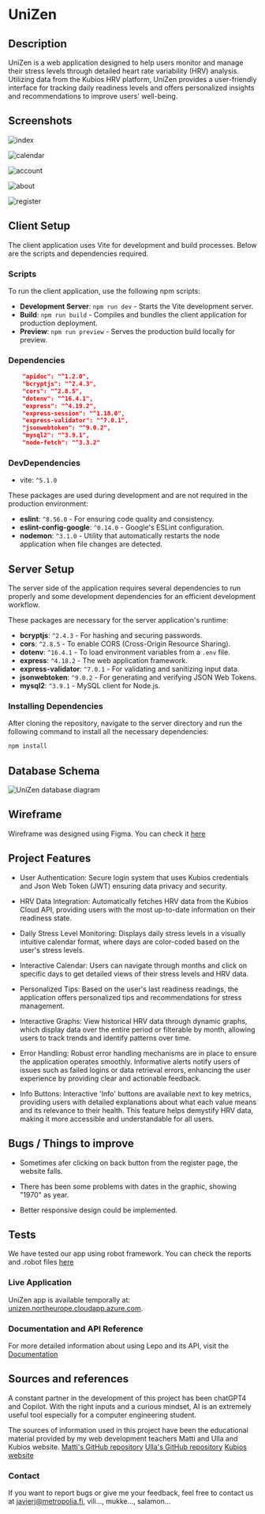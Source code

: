 # UniZen

## Description

UniZen is a web application designed to help users monitor and manage their stress levels through detailed heart rate variability (HRV) analysis. Utilizing data from the Kubios HRV platform, UniZen provides a user-friendly interface for tracking daily readiness levels and offers personalized insights and recommendations to improve users' well-being.

## Screenshots
![index](documents/screenshots/s1.png)

![calendar](documents/screenshots/s2.png)

![account](documents/screenshots/s3.png)

![about](documents/screenshots/s4.png)

![register](documents/screenshots/s5.png)

## Client Setup

The client application uses Vite for development and build processes. Below are the scripts and dependencies required.

### Scripts

To run the client application, use the following npm scripts:

- **Development Server**: `npm run dev` - Starts the Vite development server.
- **Build**: `npm run build` - Compiles and bundles the client application for production deployment.
- **Preview**: `npm run preview` - Serves the production build locally for preview.

### Dependencies
```json
    "apidoc": "^1.2.0",
    "bcryptjs": "^2.4.3",
    "cors": "^2.8.5",
    "dotenv": "^16.4.1",
    "express": "^4.19.2",
    "express-session": "^1.18.0",
    "express-validator": "^7.0.1",
    "jsonwebtoken": "^9.0.2",
    "mysql2": "^3.9.1",
    "node-fetch": "^3.3.2"
```
### DevDependencies

- vite: `^5.1.0`

These packages are used during development and are not required in the production environment:

- **eslint**: `^8.56.0` - For ensuring code quality and consistency.
- **eslint-config-google**: `^0.14.0` - Google's ESLint configuration.
- **nodemon**: `^3.1.0` - Utility that automatically restarts the node application when file changes are detected.

## Server Setup

The server side of the application requires several dependencies to run properly and some development dependencies for an efficient development workflow.

These packages are necessary for the server application's runtime:


- **bcryptjs**: `^2.4.3` - For hashing and securing passwords.
- **cors**: `^2.8.5` - To enable CORS (Cross-Origin Resource Sharing).
- **dotenv**: `^16.4.1` - To load environment variables from a `.env` file.
- **express**: `^4.18.2` - The web application framework.
- **express-validator**: `^7.0.1` - For validating and sanitizing input data.
- **jsonwebtoken**: `^9.0.2` - For generating and verifying JSON Web Tokens.
- **mysql2**: `^3.9.1` - MySQL client for Node.js.



### Installing Dependencies

After cloning the repository, navigate to the server directory and run the following command to install all the necessary dependencies:

```bash
npm install
```


## Database Schema

![UniZen database diagram](documents/database-diagram/UniZen_database_design.jpg)

## Wireframe

Wireframe was designed using Figma. You can check it [here](https://www.figma.com/file/6lmN3xYFFMHrEC2vmHnUJJ/UniZen?type=design&node-id=0-1&mode=design)


## Project Features

- User Authentication: Secure login system that uses Kubios credentials and Json Web Token (JWT) ensuring data privacy and security.

- HRV Data Integration: Automatically fetches HRV data from the Kubios Cloud API, providing users with the most up-to-date information on their readiness state.

- Daily Stress Level Monitoring: Displays daily stress levels in a visually intuitive calendar format, where days are color-coded based on the user's stress levels.

- Interactive Calendar: Users can navigate through months and click on specific days to get detailed views of their stress levels and HRV data.

- Personalized Tips: Based on the user's last readiness readings, the application offers personalized tips and recommendations for stress management.

- Interactive Graphs: View historical HRV data through dynamic graphs, which display data over the entire period or filterable by month, allowing users to track trends and identify patterns over time.

- Error Handling: Robust error handling mechanisms are in place to ensure the application operates smoothly. Informative alerts notify users of issues such as failed logins or data retrieval errors, enhancing the user experience by providing clear and actionable feedback.

- Info Buttons: Interactive 'Info' buttons are available next to key metrics, providing users with detailed explanations about what each value means and its relevance to their health. This feature helps demystify HRV data, making it more accessible and understandable for all users.

## Bugs / Things to improve

- Sometimes afer clicking on back button from the register page, the website falls.

- There has been some problems with dates in the graphic, showing "1970" as year.

- Better responsive design could be implemented.

## Tests

We have tested our app using robot framework. You can check the reports and .robot files [here](test)

### Live Application

UniZen app is available temporally at: [unizen.northeurope.cloudapp.azure.com](https://unizen.northeurope.cloudapp.azure.com).


### Documentation and API Reference

For more detailed information about using Lepo and its API, visit the [Documentation](https://unizen.northeurope.cloudapp.azure.com/docs/)

## Sources and references

A constant partner in the development of this project has been chatGPT4 and Copilot. With the right inputs and a curious mindset, AI is an extremely useful tool especially for a computer engineering student.

The sources of information used in this project have been the educational material provided by my web development teachers Matti and Ulla and Kubios website.
[Matti's GitHub repository](https://github.com/mattpe/hyte-web-dev/tree/main)
[Ulla's GitHub repository](https://github.com/UllaSe/wsk-hyte-fe-material)
[Kubios website](https://www.kubios.com/)


### Contact
If you want to report bugs or give me your feedback, feel free to contact us at javierj@metropolia.fi, vili..., mukke..., salamon...
